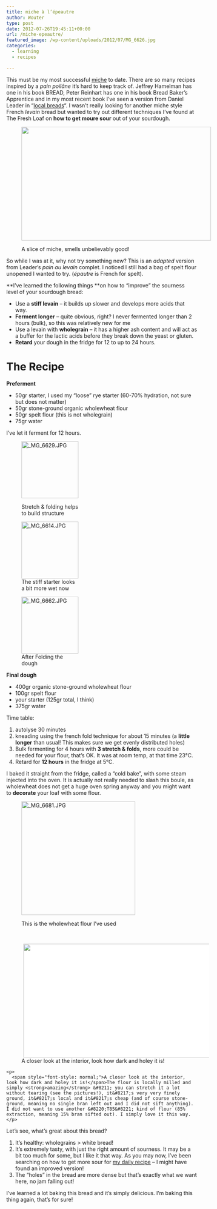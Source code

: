 ```yaml
---
title: miche à l’épeautre
author: Wouter
type: post
date: 2012-07-26T19:45:11+00:00
url: /miche-epeautre/
featured_image: /wp-content/uploads/2012/07/MG_6626.jpg
categories:
  - learning
  - recipes

---
```

This must be my most successful [miche][1] to date. There are so many recipes inspired by a _pain poilâne_ it&#8217;s hard to keep track of. Jeffrey Hamelman has one in his book BREAD, Peter Reinhart has one in his book Bread Baker&#8217;s Apprentice and in my most recent book I&#8217;ve seen a version from Daniel Leader in &#8220;[local breads][2]&#8220;. I wasn&#8217;t really looking for another miche style French _levain_ bread but wanted to try out different techniques I&#8217;ve found at The Fresh Loaf on **how to get moure sour** out of your sourdough.<figure id="attachment_345" style="width: 500px" class="wp-caption alignleft">

[<img class=" wp-image-345 " title="A slice of miche, smells unbelievably good!" src="http://www.redzuurdesem.be/wp-content/uploads/2012/07/MG_6626-300x200.jpg" alt="" width="500" height="300" />][3]<figcaption class="wp-caption-text">A slice of miche, smells unbelievably good!</figcaption></figure> 

So while I was at it, why not try something new? This is an _adapted_ version from Leader&#8217;s _pain au levain_ complet. I noticed I still had a bag of spelt flour unopened I wanted to try. (_épautre_ is French for spelt).

**I&#8217;ve learned the following things **on how to &#8220;improve&#8221; the sourness level of your sourdough bread:

  * Use a **stiff levain** &#8211; it builds up slower and develops more acids that way.
  * **Ferment longer** &#8211; quite obvious, right? I never fermented longer than 2 hours (bulk), so this was relatively new for me
  * Use a levain with **wholegrain** &#8211; it has a higher ash content and will act as a buffer for the lactic acids before they break down the yeast or gluten.
  * **Retard** your dough in the fridge for 12 to up to 24 hours.

# The Recipe

**Preferment**

  * 50gr starter, I used my &#8220;loose&#8221; rye starter (60-70% hydration, not sure but does not matter)
  * 50gr stone-ground organic wholewheat flour
  * 50gr spelt flour (this is not wholegrain)
  * 75gr water

<div>
  I&#8217;ve let it ferment for 12 hours.
</div>

<div>
</div><figure style="width: 150px" class="wp-caption alignleft">

[<img title="_MG_6629.JPG" src="http://lh5.ggpht.com/-arvEocdkjhI/UBGX2W_yMjI/AAAAAAAAGaY/oHYs069juVE/s150-c/_MG_6629.JPG" alt="_MG_6629.JPG" width="150" height="150" />][4]<figcaption class="wp-caption-text">Stretch & folding helps to build structure</figcaption></figure> <figure style="width: 150px" class="wp-caption alignleft">[<img title="_MG_6614.JPG" src="http://lh3.ggpht.com/-uq4ZJEu32sw/UBGX0TGYbHI/AAAAAAAAGaI/P0RP-DkOI8E/s150-c/_MG_6614.JPG" alt="_MG_6614.JPG" width="150" height="150" />][5]<figcaption class="wp-caption-text">The stiff starter looks a bit more wet now</figcaption></figure> <figure style="width: 150px" class="wp-caption alignleft">[<img title="_MG_6662.JPG" src="http://lh3.ggpht.com/-TV-7M5uiExI/UBGX3bxs3kI/AAAAAAAAGag/XYKP81A8H38/s150-c/_MG_6662.JPG" alt="_MG_6662.JPG" width="150" height="150" />][6]<figcaption class="wp-caption-text">After Folding the dough</figcaption></figure> 

<div style="clear: both;">
  <strong>Final dough</strong>
</div>

<div style="clear: both;">
</div>

<div style="clear: both;">
  <ul>
    <li>
      400gr organic stone-ground wholewheat flour
    </li>
    <li>
      100gr spelt flour
    </li>
    <li>
      your starter (125gr total, I think)
    </li>
    <li>
      375gr water
    </li>
  </ul>
  
  <p>
    Time table:
  </p>
  
  <ol>
    <li>
      autolyse 30 minutes
    </li>
    <li>
      kneading using the french fold technique for about 15 minutes (a <strong>little longer</strong> than usual! This makes sure we get evenly distributed holes)
    </li>
    <li>
      Bulk fermenting for 4 hours with <strong>3 stretch & folds</strong>, more could be needed for your flour, that&#8217;s OK. It was at room temp, at that time 23°C.
    </li>
    <li>
      Retard for <strong>12 hours</strong> in the fridge at 5°C.
    </li>
  </ol>
  
  <p>
    I baked it straight from the fridge, called a &#8220;cold bake&#8221;, with some steam injected into the oven. It is actually not really needed to slash this boule, as wholewheat does not get a huge oven spring anyway and you might want to <strong>decorate</strong> your loaf with some flour.
  </p><figure style="width: 300px" class="wp-caption aligncenter">
  
  <a title="_MG_6681.JPG" href="http://lh4.ggpht.com/-F91qjp0eWL4/UBGX46-PSTI/AAAAAAAAGao/FGtZHv6fREM/s1024/_MG_6681.JPG"><img title="_MG_6681.JPG" src="http://lh4.ggpht.com/-F91qjp0eWL4/UBGX46-PSTI/AAAAAAAAGao/FGtZHv6fREM/s300-c/_MG_6681.JPG" alt="_MG_6681.JPG" width="300" height="300" /></a><figcaption class="wp-caption-text">This is the wholewheat flour I&#8217;ve used</figcaption></figure> 
  
  <p>
    &nbsp;
  </p>
  
  <div style="clear: both;">
    <figure id="attachment_352" style="width: 500px" class="wp-caption alignright"><a style="text-decoration: underline;" href="http://www.redzuurdesem.be/wp-content/uploads/2012/07/MG_6624.jpg"><img class="wp-image-352 " style="border-width: 0px; border-style: none; padding: 0px; margin: 5px auto 0px !important; -webkit-user-drag: none; max-width: 98%; display: block; background-color: #ffffff;" title="_MG_6624" src="http://www.redzuurdesem.be/wp-content/uploads/2012/07/MG_6624-300x200.jpg" alt="" width="500" height="300" /></a><figcaption class="wp-caption-text">A closer look at the interior, look how dark and holey it is!</figcaption></figure> 
    
    <p>
      <span style="font-style: normal;">A closer look at the interior, look how dark and holey it is!</span>The flour is locally milled and simply <strong>amazing</strong> &#8211; you can stretch it a lot without tearing (see the pictures!), it&#8217;s very very finely ground, it&#8217;s local and it&#8217;s cheap (and of course stone-ground, meaning no single bran left out and I did not sift anything). I did not want to use another &#8220;T85&#8221; kind of flour (85% extraction, meaning 15% bran sifted out). I simply love it this way.
    </p>
  </div>
  
  <div style="clear: both;">
    Let&#8217;s see, what&#8217;s great about this bread?
  </div>
</div>

<div style="clear: both;">
</div>

<div style="clear: both;">
  <ol>
    <li>
      It&#8217;s healthy: wholegrains > white bread!
    </li>
    <li>
      It&#8217;s extremely tasty, with just the right amount of sourness. It may be a bit too much for some, but I like it that way. As you may now, I&#8217;ve been searching on how to get more sour for <a title="Baking your daily bread" href="http://www.redzuurdesem.be/baking-your-daily-bread/">my daily recipe</a> &#8211; I might have found an improved version!
    </li>
    <li>
      The &#8220;holes&#8221; in the bread are more dense but that&#8217;s exactly what we want here, no jam falling out!
    </li>
  </ol>
  
  <p>
    I&#8217;ve learned a lot baking this bread and it&#8217;s simply delicious. I&#8217;m baking this thing again, that&#8217;s for sure!
  </p>
</div>

 [1]: http://www.redzuurdesem.be/baking-a-miche/ "baking a miche"
 [2]: http://www.amazon.co.uk/Local-Breads-Sourdough-Recipes-Europes/dp/0393050556/ref=sr_1_1?ie=UTF8&qid=1343330492&sr=8-1
 [3]: http://www.redzuurdesem.be/wp-content/uploads/2012/07/MG_6626.jpg
 [4]: http://lh5.ggpht.com/-arvEocdkjhI/UBGX2W_yMjI/AAAAAAAAGaY/oHYs069juVE/s1024/_MG_6629.JPG "_MG_6629.JPG"
 [5]: http://lh3.ggpht.com/-uq4ZJEu32sw/UBGX0TGYbHI/AAAAAAAAGaI/P0RP-DkOI8E/s1024/_MG_6614.JPG "_MG_6614.JPG"
 [6]: http://lh3.ggpht.com/-TV-7M5uiExI/UBGX3bxs3kI/AAAAAAAAGag/XYKP81A8H38/s1024/_MG_6662.JPG "_MG_6662.JPG"